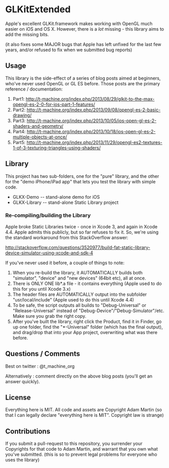 # GLKitExtended

Apple's excellent GLKit.framework makes working with OpenGL much easier on iOS and OS X. However, there is a *lot* missing - this library aims to add the missing bits.

(it also fixes some MAJOR bugs that Apple has left unfixed for the last few years, and/or refused to fix when we submitted bug reports)

## Usage

This library is the side-effect of a series of blog posts aimed at beginners, who've never used OpenGL or GL ES before. Those posts are the primary reference / documentation:

1. Part1: http://t-machine.org/index.php/2013/08/29/glkit-to-the-max-opengl-es-2-0-for-ios-part-1-features/
1. Part2: http://t-machine.org/index.php/2013/09/08/opengl-es-2-basic-drawing/
1. Part3: http://t-machine.org/index.php/2013/10/05/ios-open-gl-es-2-shaders-and-geometry/
1. Part4: http://t-machine.org/index.php/2013/10/18/ios-open-gl-es-2-multiple-objects-at-once/
1. Part5: http://t-machine.org/index.php/2013/11/29/opengl-es2-textures-1-of-3-texturing-triangles-using-shaders/

## Library

This project has two sub-folders, one for the "pure" library, and the other for the "demo iPhone/iPad app" that lets you test the library with simple code.

* GLKX-Demo -- stand-alone demo for iOS
* GLKX-Library -- stand-alone Static Library project

### Re-compiling/building the Library

Apple broke Static Libraries twice - once in Xcode 3, and again in Xcode 4.4. Apple admits this publicly, but so far refuses to fix it. So, we're using the standard workaround from this StackOverflow answer:

http://stackoverflow.com/questions/3520977/build-fat-static-library-device-simulator-using-xcode-and-sdk-4

If you've never used it before, a couple of things to note:

1. When you re-build the library, it AUTOMATICALLY builds both "simulator", "device" and "new devices" (64bit etc), all at once.
1. There is ONLY ONE lib*.a file - it contains everything (Apple used to do this for you until Xcode 3.x)
1. The header files are AUTOMATICALLY output into the subfolder "usr/local/include" (Apple used to do this until Xcode 4.4)
1. To be safe, the script outputs all builds to "Debug-Universal" or "Release-Universal" instead of "Debug-Device"/"Debug-Simulator"/etc. Make sure you grab the right copy.
1. After you've built the library, right click the Product, find it in Finder, go up one folder, find the "*-Universal" folder (which has the final output), and drag/drop that into your App project, overwriting what was there before.


## Questions / Comments

Best on twitter : @t_machine_org

Alternatively : comment directly on the above blog posts (you'll get an answer quickly).

## License

Everything here is MIT. All code and assets are Copyright Adam Martin (so that I can legally declare "everything here is MIT". Copyright law is strange)

## Contributions

If you submit a pull-request to this repository, you surrender your Copyrights for that code to Adam Martin, and warrant that you own what you've submitted. (this is so to prevent legal problems for everyone who uses the library)